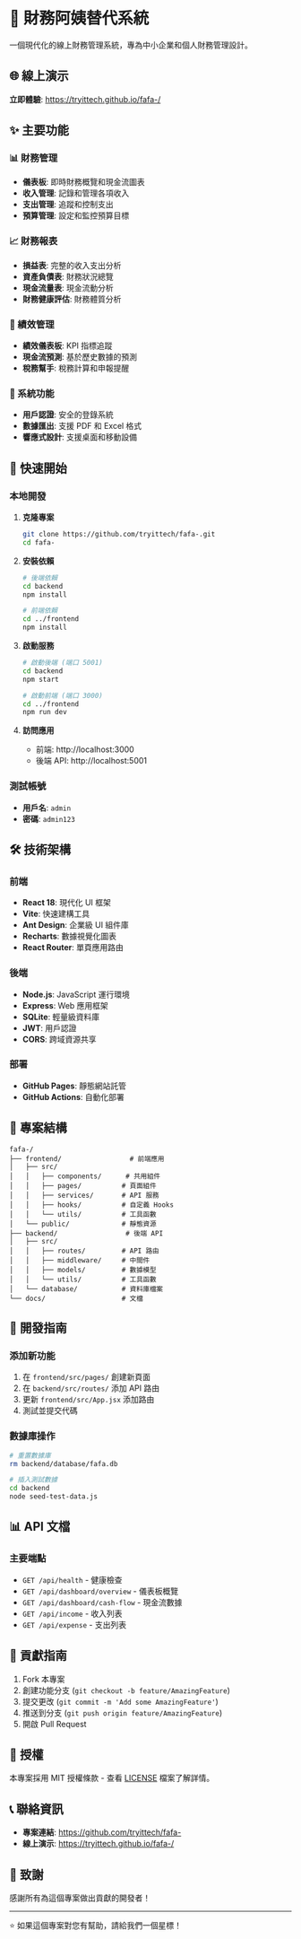 # 🏦 財務阿姨替代系統

一個現代化的線上財務管理系統，專為中小企業和個人財務管理設計。

## 🌐 線上演示

**立即體驗**: https://tryittech.github.io/fafa-/

## ✨ 主要功能

### 📊 財務管理
- **儀表板**: 即時財務概覽和現金流圖表
- **收入管理**: 記錄和管理各項收入
- **支出管理**: 追蹤和控制支出
- **預算管理**: 設定和監控預算目標

### 📈 財務報表
- **損益表**: 完整的收入支出分析
- **資產負債表**: 財務狀況總覽
- **現金流量表**: 現金流動分析
- **財務健康評估**: 財務體質分析

### 🎯 績效管理
- **績效儀表板**: KPI 指標追蹤
- **現金流預測**: 基於歷史數據的預測
- **稅務幫手**: 稅務計算和申報提醒

### 🔧 系統功能
- **用戶認證**: 安全的登錄系統
- **數據匯出**: 支援 PDF 和 Excel 格式
- **響應式設計**: 支援桌面和移動設備

## 🚀 快速開始

### 本地開發

1. **克隆專案**
   ```bash
   git clone https://github.com/tryittech/fafa-.git
   cd fafa-
   ```

2. **安裝依賴**
   ```bash
   # 後端依賴
   cd backend
   npm install
   
   # 前端依賴
   cd ../frontend
   npm install
   ```

3. **啟動服務**
   ```bash
   # 啟動後端 (端口 5001)
   cd backend
   npm start
   
   # 啟動前端 (端口 3000)
   cd ../frontend
   npm run dev
   ```

4. **訪問應用**
   - 前端: http://localhost:3000
   - 後端 API: http://localhost:5001

### 測試帳號
- **用戶名**: `admin`
- **密碼**: `admin123`

## 🛠 技術架構

### 前端
- **React 18**: 現代化 UI 框架
- **Vite**: 快速建構工具
- **Ant Design**: 企業級 UI 組件庫
- **Recharts**: 數據視覺化圖表
- **React Router**: 單頁應用路由

### 後端
- **Node.js**: JavaScript 運行環境
- **Express**: Web 應用框架
- **SQLite**: 輕量級資料庫
- **JWT**: 用戶認證
- **CORS**: 跨域資源共享

### 部署
- **GitHub Pages**: 靜態網站託管
- **GitHub Actions**: 自動化部署

## 📁 專案結構

```
fafa-/
├── frontend/                 # 前端應用
│   ├── src/
│   │   ├── components/      # 共用組件
│   │   ├── pages/          # 頁面組件
│   │   ├── services/       # API 服務
│   │   ├── hooks/          # 自定義 Hooks
│   │   └── utils/          # 工具函數
│   └── public/             # 靜態資源
├── backend/                 # 後端 API
│   ├── src/
│   │   ├── routes/         # API 路由
│   │   ├── middleware/     # 中間件
│   │   ├── models/         # 數據模型
│   │   └── utils/          # 工具函數
│   └── database/           # 資料庫檔案
└── docs/                   # 文檔
```

## 🔧 開發指南

### 添加新功能
1. 在 `frontend/src/pages/` 創建新頁面
2. 在 `backend/src/routes/` 添加 API 路由
3. 更新 `frontend/src/App.jsx` 添加路由
4. 測試並提交代碼

### 數據庫操作
```bash
# 重置數據庫
rm backend/database/fafa.db

# 插入測試數據
cd backend
node seed-test-data.js
```

## 📊 API 文檔

### 主要端點
- `GET /api/health` - 健康檢查
- `GET /api/dashboard/overview` - 儀表板概覽
- `GET /api/dashboard/cash-flow` - 現金流數據
- `GET /api/income` - 收入列表
- `GET /api/expense` - 支出列表

## 🤝 貢獻指南

1. Fork 本專案
2. 創建功能分支 (`git checkout -b feature/AmazingFeature`)
3. 提交更改 (`git commit -m 'Add some AmazingFeature'`)
4. 推送到分支 (`git push origin feature/AmazingFeature`)
5. 開啟 Pull Request

## 📄 授權

本專案採用 MIT 授權條款 - 查看 [LICENSE](LICENSE) 檔案了解詳情。

## 📞 聯絡資訊

- **專案連結**: https://github.com/tryittech/fafa-
- **線上演示**: https://tryittech.github.io/fafa-/

## 🙏 致謝

感謝所有為這個專案做出貢獻的開發者！

---

⭐ 如果這個專案對您有幫助，請給我們一個星標！
